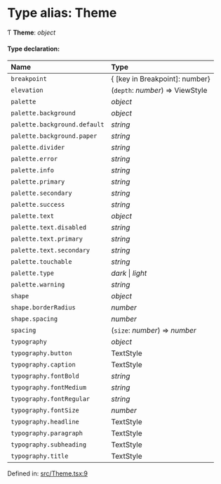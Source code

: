 # Type alias: Theme

Ƭ **Theme**: *object*

#### Type declaration:

Name | Type |
:------ | :------ |
`breakpoint` | { [key in Breakpoint]: number} |
`elevation` | (`depth`: *number*) => ViewStyle |
`palette` | *object* |
`palette.background` | *object* |
`palette.background.default` | *string* |
`palette.background.paper` | *string* |
`palette.divider` | *string* |
`palette.error` | *string* |
`palette.info` | *string* |
`palette.primary` | *string* |
`palette.secondary` | *string* |
`palette.success` | *string* |
`palette.text` | *object* |
`palette.text.disabled` | *string* |
`palette.text.primary` | *string* |
`palette.text.secondary` | *string* |
`palette.touchable` | *string* |
`palette.type` | *dark* \| *light* |
`palette.warning` | *string* |
`shape` | *object* |
`shape.borderRadius` | *number* |
`shape.spacing` | *number* |
`spacing` | (`size`: *number*) => *number* |
`typography` | *object* |
`typography.button` | TextStyle |
`typography.caption` | TextStyle |
`typography.fontBold` | *string* |
`typography.fontMedium` | *string* |
`typography.fontRegular` | *string* |
`typography.fontSize` | *number* |
`typography.headline` | TextStyle |
`typography.paragraph` | TextStyle |
`typography.subheading` | TextStyle |
`typography.title` | TextStyle |

Defined in: [src/Theme.tsx:9](https://github.com/minimal-ui/minimal-ui/blob/main/packages/minimalui/src/Theme.tsx#L9)
